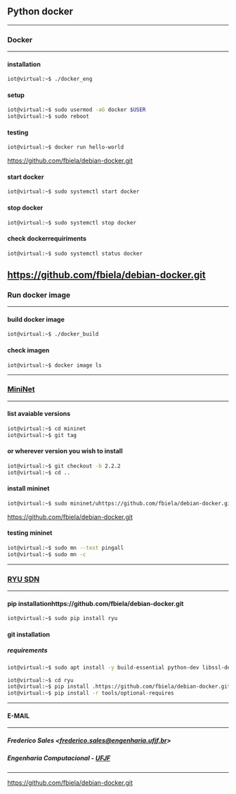 ## Python docker

----------
### Docker
----------

#### installation

```bash
iot@virtual:~$ ./docker_eng
```

#### setup

```bash
iot@virtual:~$ sudo usermod -aG docker $USER
iot@virtual:~$ sudo reboot
```

#### testing

```bash
iot@virtual:~$ docker run hello-world
```
https://github.com/fbiela/debian-docker.git
#### start docker

```bash
iot@virtual:~$ sudo systemctl start docker
```

#### stop docker

```bash
iot@virtual:~$ sudo systemctl stop docker
```

#### check dockerrequiriments

```bashhttps://github.com/fbiela/debian-docker.git
iot@virtual:~$ sudo systemctl status docker
```
https://github.com/fbiela/debian-docker.git
--------------------
### Run docker image
--------------------

#### build docker image

```bash
iot@virtual:~$ ./docker_build
```

#### check imagen

```bashhttps://github.com/fbiela/debian-docker.git
iot@virtual:~$ docker image ls
```

---------------------------------
### [MiniNet](http://mininhttps://github.com/fbiela/debian-docker.gitet.org)
---------------------------------

#### list avaiable versions

```bash
iot@virtual:~$ cd mininet
iot@virtual:~$ git tag
```

#### or wherever version you wish to install

```bash
iot@virtual:~$ git checkout -b 2.2.2
iot@virtual:~$ cd ..
```

#### install mininet

```bash
iot@virtual:~$ sudo mininet/uhttps://github.com/fbiela/debian-docker.gittil/install.sh -a
```
https://github.com/fbiela/debian-docker.git
#### testing mininet

```bash
iot@virtual:~$ sudo mn --test pingall
iot@virtual:~$ sudo mn -c
```

----------------------------------------------------
### [RYU SDN](https://osrg.github.io/ryu/index.html)
----------------------------------------------------

#### pip installationhttps://github.com/fbiela/debian-docker.git

```bash
iot@virtual:~$ sudo pip install ryu
```

#### git installation

##### requirements

```bash
iot@virtual:~$ sudo apt install -y build-essential python-dev libssl-dev libxml2-dev libxslt1-dev zlib1g-dev jupyter-notebook
```


```bash
iot@virtual:~$ cd ryu
iot@virtual:~$ pip install .https://github.com/fbiela/debian-docker.git
iot@virtual:~$ pip install -r tools/optional-requires
```
-----------
#### E-MAIL
-----------

##### Frederico Sales <<frederico.sales@engenharia.ufjf.br>>
##### Engenharia Computacional - [UFJF](http://ufjf.br)
-------------------------------------------------------------
https://github.com/fbiela/debian-docker.git
